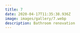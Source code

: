 ```yaml
---
title: 7
date: 2020-04-17T11:35:38.936Z
image: images/gallery/7.webp
description: Bathroom renovation
---
```

